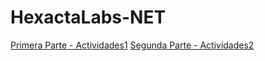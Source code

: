 # HexactaLabs-NET

[Primera Parte - Actividades1](actividades1.md)
[Segunda Parte - Actividades2](actividades2.md)